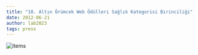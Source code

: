 ```yaml
---
title: "10. Altın Örümcek Web Ödülleri Sağlık Kategorisi Birinciliği"
date: 2012-06-21
author: lab2023
tags: press
---
```


![items](articles/2012-06-21-altin-orumcek.png)